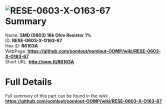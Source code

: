 
![RESE-0603-X-O163-67](https://github.com/oomlout/oomlout-OOMP/blob/master/parts/RESE-0603-X-O163-67/RESE-0603-X-O163-67_420.jpg)   
Summary
=================
  
Name: __SMD (0603) 16k Ohm Resistor 1%__    
ID: __RESE-0603-X-O163-67__   
Hex ID: __R6163A__   
WebPage: __https://github.com/oomlout/oomlout-OOMP/wiki/RESE-0603-X-O163-67__   
Short URL: __http://oom.lt/R6163A__   

Full Details
==========================
Full summary of this part can be found in the wiki:   
__https://github.com/oomlout/oomlout-OOMP/wiki/RESE-0603-X-O163-67__    

